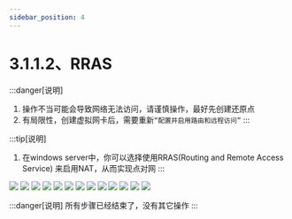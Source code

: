 ```yaml
---
sidebar_position: 4
---
```


# 3.1.1.2、RRAS

:::danger[说明]
1. 操作不当可能会导致网络无法访问，请谨慎操作，最好先创建还原点
2. 有局限性，创建虚拟网卡后，需要重新`“配置并启用路由和远程访问”`
:::

:::tip[说明]

1. 在windows server中，你可以选择使用RRAS(Routing and Remote Access Service) 来启用NAT，从而实现点对网
:::

![](./img/rras1.png)
![](./img/rras2.png)
![](./img/rras3.png)
![](./img/rras4.png)
![](./img/rras5.png)
![](./img/rras6.png)
![](./img/rras7.png)
![](./img/rras8.png)
![](./img/rras9.png)
![](./img/rras10.png)
![](./img/rras11.png)
![](./img/rras12.png)
![](./img/rras13.png)

:::danger[说明]
所有步骤已经结束了，没有其它操作
:::